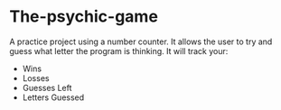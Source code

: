 # The-psychic-game

A practice project using a number counter. It allows the user to try and guess what letter the program is thinking. It will track your:

- Wins
- Losses
- Guesses Left
- Letters Guessed
